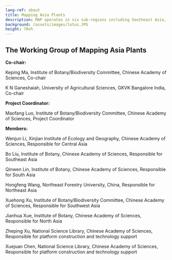```yaml
---
lang-ref: about
title: Mapping Asia Plants
description: MAP operates in six sub-regions including Southeast Asia, South Asia, and Northeast Asia etc. Currently, each sub-region has built species databases. At Asia scale, vascular plants species database at genus level. 
background: /assets/images/lotus.JPG
height: 70vh
---
```


## The Working Group of Mapping Asia Plants

  **Co-chair:**
  
  Keping Ma, Institute of Botany/Biodiversity Committee, Chinese Academy of Sciences, Co-chair
  
  K N Ganeshaiah, University of Agricultural Sciences, GKVK Bangalore India, Co-chair
  
  **Project Coordinator:**
  
  Maofang Luo, Institute of Botany/Biodiversity Committee, Chinese Academy of Sciences, Project Coordinator

  **Members:**
  
  Wenjun Li, Xinjian Institute of Ecology and Geography, Chinese Academy of Sciences, Responsible for Central Asia
          
  Bo Liu, Institute of Botany, Chinese Academy of Sciences, Responsible for Southeast Asia
          
  Qinwen Lin, Institute of Botany, Chinese Academy of Sciences, Responsible for South Asia
          
  Hongfeng Wang, Northeast Forestry University, China, Responsible for Northeast Asia
          
  Xuehong Xu, Institute of Botany/Biodiversity Committee, Chinese Academy of Sciences, Responsible for Southwest Asia
          
  Jianhua Xue, Institute of Botany, Chinese Academy of Sciences, Responsible for North Asia
          
  Zheping Xu, National Science Library, Chinese Academy of Sciences, Responsible for platform construction and technology support
          
  Xuejuan Chen, National Science Library, Chinese Academy of Sciences, Responsible for platform construction and technology support


